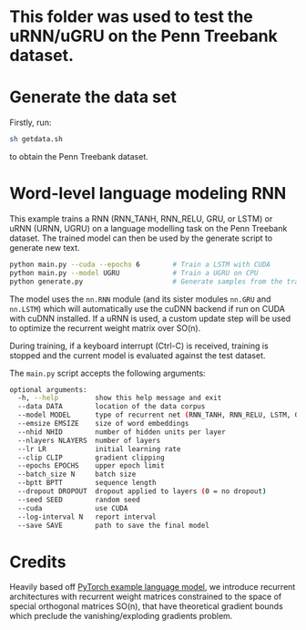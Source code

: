 This folder was used to test the uRNN/uGRU on the Penn Treebank dataset.
===

# Generate the data set

Firstly, run:

```bash
sh getdata.sh
```

to obtain the Penn Treebank dataset.

# Word-level language modeling RNN

This example trains a RNN (RNN_TANH, RNN_RELU, GRU, or LSTM) or uRNN (URNN, UGRU) on a language modelling task on the Penn Treebank dataset.
The trained model can then be used by the generate script to generate new text.

```bash
python main.py --cuda --epochs 6        # Train a LSTM with CUDA
python main.py --model UGRU             # Train a UGRU on CPU
python generate.py                      # Generate samples from the trained model.
```

The model uses the `nn.RNN` module (and its sister modules `nn.GRU` and `nn.LSTM`)
which will automatically use the cuDNN backend if run on CUDA with cuDNN installed.
If a uRNN is used, a custom update step will be used to optimize the recurrent weight matrix
over SO(n).

During training, if a keyboard interrupt (Ctrl-C) is received,
training is stopped and the current model is evaluated against the test dataset.

The `main.py` script accepts the following arguments:

```bash
optional arguments:
  -h, --help         show this help message and exit
  --data DATA        location of the data corpus
  --model MODEL      type of recurrent net (RNN_TANH, RNN_RELU, LSTM, GRU, URNN, UGRU)
  --emsize EMSIZE    size of word embeddings
  --nhid NHID        number of hidden units per layer
  --nlayers NLAYERS  number of layers
  --lr LR            initial learning rate
  --clip CLIP        gradient clipping
  --epochs EPOCHS    upper epoch limit
  --batch_size N     batch size
  --bptt BPTT        sequence length
  --dropout DROPOUT  dropout applied to layers (0 = no dropout)
  --seed SEED        random seed
  --cuda             use CUDA
  --log-interval N   report interval
  --save SAVE        path to save the final model
```

# Credits

Heavily based off [PyTorch example language model](https://github.com/pytorch/examples/tree/master/word_language_model), we introduce recurrent architectures with recurrent weight matrices constrained to the space of special orthogonal matrices SO(n), that have theoretical gradient bounds which preclude the vanishing/exploding gradients problem.